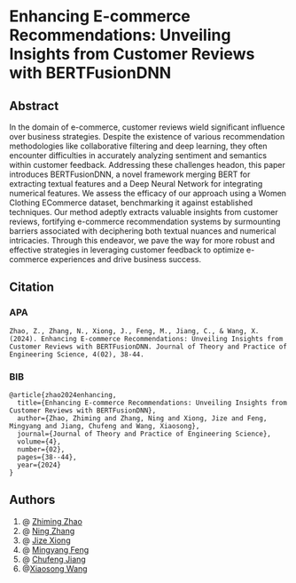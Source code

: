 # Enhancing E-commerce Recommendations: Unveiling Insights from Customer Reviews with BERTFusionDNN

## Abstract
In the domain of e-commerce, customer reviews wield significant influence over business strategies. Despite the existence of various recommendation methodologies like collaborative filtering and deep learning, they often encounter difficulties in accurately analyzing sentiment and semantics within customer feedback. Addressing these challenges headon, this paper introduces BERTFusionDNN, a novel framework merging BERT for extracting textual features and a Deep Neural Network for integrating numerical features. We assess the efficacy of our approach using a Women Clothing ECommerce dataset, benchmarking it against established techniques. Our method adeptly extracts valuable insights from customer reviews, fortifying e-commerce recommendation systems by surmounting barriers associated with deciphering both textual nuances and numerical intricacies. Through this endeavor, we pave the way for more robust and effective strategies in leveraging customer feedback to optimize e-commerce experiences and drive business success.

## Citation
### APA
```
Zhao, Z., Zhang, N., Xiong, J., Feng, M., Jiang, C., & Wang, X. (2024). Enhancing E-commerce Recommendations: Unveiling Insights from Customer Reviews with BERTFusionDNN. Journal of Theory and Practice of Engineering Science, 4(02), 38-44.
```
### BIB

```
@article{zhao2024enhancing,
  title={Enhancing E-commerce Recommendations: Unveiling Insights from Customer Reviews with BERTFusionDNN},
  author={Zhao, Zhiming and Zhang, Ning and Xiong, Jize and Feng, Mingyang and Jiang, Chufeng and Wang, Xiaosong},
  journal={Journal of Theory and Practice of Engineering Science},
  volume={4},
  number={02},
  pages={38--44},
  year={2024}
}
```

## Authors
1. @ [Zhiming Zhao](https://github.com/zhiming817)   <br>
2. @ [Ning Zhang](https://github.com/zning1994)   <br>
3. @ [Jize Xiong](https://github.com/Jasonxiong824)   <br>
4. @ [Mingyang Feng](https://github.com/1366560t)   <br>
5. @ [Chufeng Jiang](https://github.com/Chufeng-Jiang)  <br>
6. @[Xiaosong Wang](https://github.com/XiasongWangcode)  <br>
